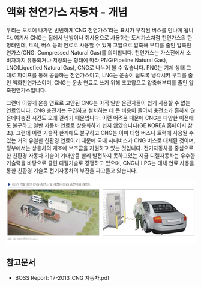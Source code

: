 # 액화 천연가스 자동차 - 개념

우리는 도로에 나가면 빈번하게‘CNG 천연가스’라는 표시가 부착된 버스를 만나게 됩니다. 여기서 CNG는 집에서 난방이나 취사용으로 사용하는 도시가스처럼 천연가스의 한 형태인데, 트럭, 버스 등의 연료로 사용할 수 있게 고압으로 압축해 부피를 줄인 압축천연가스(CNG: Compressed Natural Gas)를 의미합니다. 천연가스는 가스전에서 소비자까지 유통되거나 저장되는 형태에 따라 PNG(Pipeline Natural Gas), LNG(Liquefied Natural Gas), CNG로 나누어 볼 수 있습니다. PNG는 기체 상태 그대로 파이프를 통해 공급하는 천연가스이고, LNG는 운송이 쉽도록 냉각시켜 부피를 줄인 액화천연가스이며, CNG는 운송 연료로 쓰기 위해 초고압으로 압축해부피를 줄인 압축천연가스입니다.

그런데 이렇게 운송 연료로 고안된 CNG는 아직 일반 운전자들이 쉽게 사용할 수 없는 연료입니다. CNG 충전기는 구입하고 설치하는 데 큰 비용이 들어서 충전소가 흔하지 않은데다충전 시간도 오래 걸리기 때문입니다. 이런 어려움 때문에 CNG는 다양한 이점에도 불구하고 일반 자동차 연료로 상용화하기 쉽지 않았습니다(GE KOREA 홈페이지 참조). 그런데 이런 기술적 한계에도 불구하고 CNG는 이미 대형 버스나 트럭에 사용될 수 있는 거의 유일한 친환경 연료이기 때문에 국내 시내버스가 CNG 버스로 대체된 것이며, 정부에서는 상용차의 개조에 보조금을 지원하고 있는 것입니다. 전기자동차를 중심으로 한 친환경 자동차 기술이 기대만큼 빨리 발전하지 못하고있는 지금 디젤자동차는 우수한 기술력을 바탕으로 클린 디젤기술로 경쟁하고 있으며, CNG나 LPG는 대체 연료 사용을통한 친환경 기술로 전기자동차의 부진을 파고들고 있습니다.


![](./images/액화천연가스자동차_Q1_1_1.PNG)


## 참고문서
- BOSS Report: 17-2013_CNG 자동차.pdf
